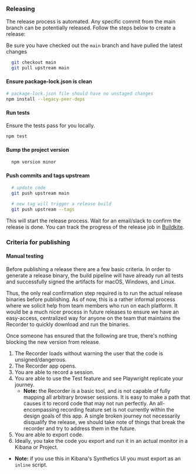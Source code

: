 ### Releasing

The release process is automated. Any specific commit from the main branch can be potentially released. Follow the steps below to create a release:

Be sure you have checked out the `main` branch and have pulled the latest changes

```bash
  git checkout main
  git pull upstream main
```

#### Ensure package-lock.json is clean

```bash
# package-lock.json file should have no unstaged changes
npm install --legacy-peer-deps
```

#### Run tests

Ensure the tests pass for you locally.

```bash
npm test
```

#### Bump the project version

```bash
  npm version minor
```

#### Push commits and tags upstream

```bash
  # update code
  git push upstream main

  # new tag will trigger a release build
  git push upstream --tags
```

This will start the release process. Wait for an email/slack to confirm the
release is done. You can track the progress of the release job in [Buildkite](https://buildkite.com/elastic/synthetics-recorder-release/).

### Criteria for publishing

#### Manual testing

Before publishing a release there are a few basic criteria.
In order to generate a release binary, the build pipeline will have already run all tests and successfully signed
the artifacts for macOS, Windows, and Linux.

Thus, the only real confirmation step required is to run the actual release binaries before publishing.
As of now, this is a rather informal process where we solicit help from team members who run on each platform.
It would be a much nicer process in future releases to ensure we have an easy-access, centralized way for anyone
on the team that maintains the Recorder to quickly download and run the binaries.

Once someone has ensured that the following are true, there's nothing blocking the new version from release.

1. The Recorder loads without warning the user that the code is unsigned/dangerous.
1. The Recorder app opens.
1. You are able to record a session.
1. You are able to use the Test feature and see Playwright replicate your journey.
   - **Note:** the Recorder is a basic tool, and is not capable of fully mapping all arbitrary browser sessions.
     It is easy to make a path that causes it to record code that may not run perfectly.
     An all-encompassing recording feature set is not currently within the design goals of this app.
     A single broken journey not necessarily disqualify the release, we should take note of things
     that break the recorder and try to address them in the future.
1. You are able to export code.
1. Ideally, you take the code you export and run it in an actual monitor in a Kibana or Project.

- **Note:** if you use this in Kibana's Synthetics UI you must export as an `inline` script.
